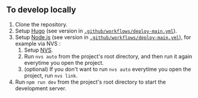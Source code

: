 ## To develop locally
1. Clone the repository.
2. Setup [Hugo](https://gohugo.io/) (see version in [`.github/workflows/deploy-main.yml`](/.github/workflows/deploy-main.yml)).
3. Setup [Node.js](https://nodejs.org/) (see version in [`.github/workflows/deploy-main.yml`](/.github/workflows/deploy-main.yml)), for example via NVS :
    1. Setup [NVS](https://github.com/jasongin/nvs).
    2. Run `nvs auto` from the project's root directory, and then run it again everytime you open the project.
    3. (optional) If you don't want to run `nvs auto` everytime you open the project, run `nvs link`.
4. Run `npm run dev` from the project's root directory to start the development server.
